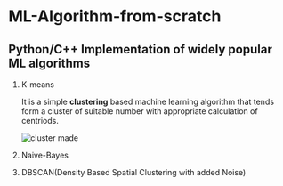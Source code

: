 # ML-Algorithm-from-scratch
## Python/C++ Implementation of widely popular ML algorithms


1. K-means

     It is a simple **clustering** based machine learning algorithm that tends form a cluster of suitable number with appropriate calculation of centriods.
     
     ![cluster made](https://media.geeksforgeeks.org/wp-content/uploads/20190812011831/Screenshot-2019-08-12-at-1.09.42-AM.png)
     
2. Naive-Bayes
3. DBSCAN(Density Based Spatial Clustering with added Noise)
